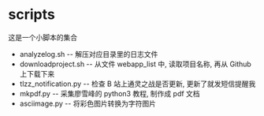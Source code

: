 # scripts

这是一个小脚本的集合

* analyzelog.sh -- 解压对应目录里的日志文件
* downloadproject.sh -- 从文件 webapp_list 中, 读取项目名称, 再从 Github 上下载下来
* tlzz_notification.py -- 检查 B 站上通灵之战是否更新, 更新了就发短信提醒我
* mkpdf.py -- 采集廖雪峰的 python3 教程, 制作成 pdf 文档
* asciimage.py -- 将彩色图片转换为字符图片


